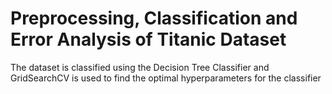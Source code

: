 # Preprocessing, Classification and Error Analysis of Titanic Dataset

The dataset is classified using the Decision Tree Classifier and GridSearchCV is used to find the optimal hyperparameters for the classifier
